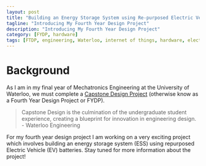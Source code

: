 ```yaml
---
layout: post
title: "Building an Energy Storage System using Re-purposed Electric Vehicle Batteries"
tagline: "Introducing My Fourth Year Design Project"
description: "Introducing My Fourth Year Design Project"
category: [FYDP, hardware] 
tags: [FTDP, engineering, Waterloo, internet of things, hardware, electrical]
---
```


# Background

As I am in my final year of Mechatronics Engineering at the University of Waterloo, we must complete a [Capstone Design Project](https://uwaterloo.ca/engineering/entrepreneurship/capstone-design) (otherwise know as a Fourth Year Design Project or FYDP).

>Capstone Design is the culmination of the undergraduate student experience, creating a blueprint for innovation in engineering design. - Waterloo Engineering

For my fourth year design project I am working on a very exciting project which involves building an energy storage system (ESS) using repurposed Electric Vehicle (EV) batteries. Stay tuned for more information about the project!

